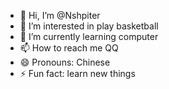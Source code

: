 - 👋 Hi, I’m @Nshpiter
- 👀 I’m interested in play basketball
- 🌱 I’m currently learning computer
- 📫 How to reach me QQ
- 😄 Pronouns: Chinese
- ⚡ Fun fact: learn new things

<!---
Nshpiter/Nshpiter is a ✨ special ✨ repository because its `README.md` (this file) appears on your GitHub profile.
You can click the Preview link to take a look at your changes.
--->
